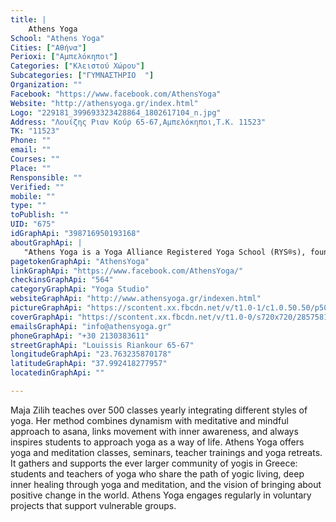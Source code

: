 ```yaml
---
title: |
    Athens Yoga
School: "Athens Yoga"
Cities: ["Αθήνα"]
Perioxi: ["Αμπελόκηποι"]
Categories: ["Κλειστού Χώρου"]
Subcategories: ["ΓΥΜΝΑΣΤΗΡΙΟ  "]
Organization: ""
Facebook: "https://www.facebook.com/AthensYoga"
Website: "http://athensyoga.gr/index.html"
Logo: "229181_399693323428864_1802617104_n.jpg"
Address: "Λουίζης Ριαν Κούρ 65-67,Αμπελόκηποι,Τ.Κ. 11523"
TK: "11523"
Phone: ""
email: ""
Courses: ""
Place: ""
Rensponsible: ""
Verified: ""
mobile: ""
type: ""
toPublish: ""
UID: "675"
idGraphApi: "398716950193168"
aboutGraphApi: | 
   "Athens Yoga is a Yoga Alliance Registered Yoga School (RYS®s), founded by Maja Zilih and Miltos Pavlou "
pagetokenGraphApi: "AthensYoga"
linkGraphApi: "https://www.facebook.com/AthensYoga/"
checkinsGraphApi: "564"
categoryGraphApi: "Yoga Studio"
websiteGraphApi: "http://www.athensyoga.gr/indexen.html"
pictureGraphApi: "https://scontent.xx.fbcdn.net/v/t1.0-1/c1.0.50.50/p50x50/11182191_902820426449482_5997657017273520232_n.png?oh=92b29b07671f2cf9480d62c8002e9ad4&amp;oe=5B3A00E8"
coverGraphApi: "https://scontent.xx.fbcdn.net/v/t1.0-0/s720x720/28575810_1782626461802203_1372990492073000960_o.png?oh=e0f5f9f99a8fce94a1838746078abe47&amp;oe=5B392659"
emailsGraphApi: "info@athensyoga.gr"
phoneGraphApi: "+30 2130383611"
streetGraphApi: "Louissis Riankour 65-67"
longitudeGraphApi: "23.763235870178"
latitudeGraphApi: "37.992418277957"
locatedinGraphApi: ""

---
```


Maja Zilih teaches over 500 classes yearly integrating different styles of yoga. Her method combines dynamism with meditative and mindful approach to asana, links movement with inner awareness, and always inspires students to approach yoga as a way of life. Athens Yoga offers yoga and meditation classes, seminars, teacher trainings and yoga retreats. It gathers and supports the ever larger community of yogis in Greece: students and teachers of yoga who share the path of yogic living, deep inner healing through yoga and meditation, and the vision of bringing about positive change in the world. Athens Yoga engages regularly in voluntary projects that support vulnerable groups. 


